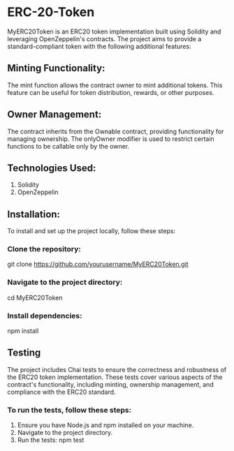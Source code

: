 # ERC-20-Token

MyERC20Token is an ERC20 token implementation built using Solidity and leveraging OpenZeppelin's contracts. The project aims to provide a standard-compliant token with the following additional features:

## Minting Functionality: 
The mint function allows the contract owner to mint additional tokens. This feature can be useful for token distribution, rewards, or other purposes.
## Owner Management:
The contract inherits from the Ownable contract, providing functionality for managing ownership. The onlyOwner modifier is used to restrict certain functions to be callable only by the owner.

## Technologies Used:
1) Solidity 
2) OpenZeppelin

## Installation:
To install and set up the project locally, follow these steps:

### Clone the repository:
git clone https://github.com/yourusername/MyERC20Token.git
### Navigate to the project directory:
cd MyERC20Token
### Install dependencies:
npm install

## Testing
The project includes Chai tests to ensure the correctness and robustness of the ERC20 token implementation. These tests cover various aspects of the contract's functionality, including minting, ownership management, and compliance with the ERC20 standard.

### To run the tests, follow these steps:

1) Ensure you have Node.js and npm installed on your machine.
2) Navigate to the project directory.
3) Run the tests: npm test
